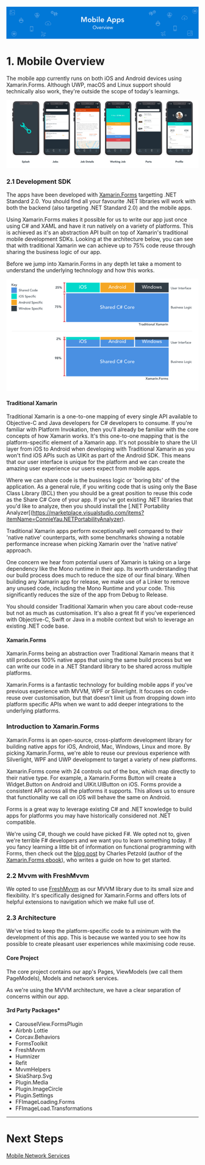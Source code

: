 ![Banner](Assets/Banner.png)

# 1. Mobile Overview
The mobile app currently runs on both iOS and Android devices using Xamarin.Forms. Although UWP, macOS and Linux support should technically also work, they're outside the scope of today's learnings.

![iPhone App Design](Assets/AppDesign.png)

### 2.1 Development SDK
The apps have been developed with [Xamarin.Forms](https://github.com/xamarin/Xamarin.Forms) targetting .NET Standard 2.0. You should find all your favourite .NET libraries will work with both the backend (also targeting .NET Standard 2.0) and the mobile apps. 

Using Xamarin.Forms makes it possible for us to write our app just once using C# and XAML and have it run natively on a variety of platforms. This is achieved as it's an abstraction API built on top of Xamarin's traditional mobile development SDKs. Looking at the architecture below, you can see that with traditional Xamarin we can achieve up to 75% code reuse through sharing the business logic of our app.

Before we jump into Xamarin.Forms in any depth let take a moment to understand the underlying technology and how this works. 


![Xamarin Styles](Assets/XamarinArchitectures.png)

#### Traditional Xamarin 
Traditional Xamarin is a one-to-one mapping of every single API available to Objective-C and Java developers for C# developers to consume. If you're familiar with Platform Invokation, then you'll already be familiar with the core concepts of how Xamarin works. It's this one-to-one mapping that is the platform-specific element of a Xamarin app. It's not possible to share the UI layer from iOS to Android when developing with Traditional Xamarin as you won't find iOS APIs such as UIKit as part of the Android SDK. This means that our user interface is unique for the platform and we can create the amazing user experience our users expect from mobile apps. 

Where we can share code is the business logic or 'boring bits' of the application. As a general rule, if you writing code that is using only the Base Class Library (BCL) then you should be a great position to reuse this code as the Share C# Core of your app. If you've got existing .NET libraries that you'd like to analyze, then you should install the [.NET Portability Analyzer[(https://marketplace.visualstudio.com/items?itemName=ConnieYau.NETPortabilityAnalyzer). 


Traditional Xamarin apps perform exceptionally well compared to their 'native native' counterparts, with some benchmarks showing a notable performance increase when picking Xamarin over the 'native native' approach. 

One concern we hear from potential users of Xamarin is taking on a large dependency like the Mono runtime in their app. Its worth understanding that our build process does much to reduce the size of our final binary. When building any Xamarin app for release, we make use of a Linker to remove any unused code, including the Mono Runtime and your code. This significantly reduces the size of the app from Debug to Release. 

You should consider Traditional Xamarin when you care about code-reuse but not as much as customisation. It's also a great fit if you've experienced with Objective-C, Swift or Java in a mobile context but wish to leverage an existing .NET code base. 

#### Xamarin.Forms
Xamarin.Forms being an abstraction over Traditional Xamarin means that it still produces 100% native apps that using the same build process but we can write our code in a .NET Standard library to be shared across multiple platforms. 

Xamarin.Forms is a fantastic technology for building mobile apps if you've previous experience with MVVM, WPF or Silverlight. It focuses on code-reuse over customisation, but that doesn't limit us from dropping down into platform specific APIs when we want to add deeper integrations to the underlying platforms. 

### Introduction to Xamarin.Forms 
Xamarin.Forms is an open-source, cross-platform development library for building native apps for iOS, Android, Mac, Windows, Linux and more. By picking Xamarin.Forms, we're able to reuse our previous experience with Silverlight, WPF and UWP development to target a variety of new platforms. 

Xamarin.Forms come with 24 controls out of the box, which map directly to their native type. For example, a Xamarin.Forms Button will create a Widget.Button on Android and UIKit.UIButton on iOS. Forms provide a consistent API across all the platforms it supports. This allows us to ensure that functionality we call on iOS will behave the same on Android.

Forms is a great way to leverage existing C# and .NET knowledge to build apps for platforms you may have historically considered not .NET compatible. 

We're using C#, though we could have picked F#. We opted not to, given we're terrible F# developers and we want you to learn something today. If you fancy learning a little bit of information on functional programming with Forms, then check out the [blog post](http://www.charlespetzold.com/blog/2015/10/Writing-Xamarin-Forms-Apps-in-FSharp.html) by Charles Petzold (author of the [Xamarin.Forms ebook](https://developer.xamarin.com/guides/xamarin-forms/creating-mobile-apps-xamarin-forms/)), who writes a guide on how to get started. 

### 2.2 Mvvm with FreshMvvm
We opted to use [FreshMvvm](https://github.com/rid00z/FreshMvvm) as our MVVM library due to its small size and flexibility. It's specifically designed for Xamarin.Forms and offers lots of helpful extensions to navigation which we make full use of. 

### 2.3 Architecture 
We've tried to keep the platform-specific code to a minimum with the development of this app. This is because we wanted you to see how its possible to create pleasant user experiences while maximising code reuse.

#### Core Project
The core project contains our app's Pages, ViewModels (we call them PageModels), Models and network services. 

As we're using the MVVM architecture, we have a clear separation of concerns within our app. 

#### 3rd Party Packages*
* CarouselView.FormsPlugin
* Airbnb Lottie 
* Corcav.Behaviors
* FormsToolkit
* FreshMvvm
* Humnizer
* Refit
* MvvmHelpers
* SkiaSharp.Svg
* Plugin.Media
* Plugin.ImageCircle
* Plugin.Settings
* FFImageLoading.Forms
* FFImageLoad.Transformations

---
# Next Steps 
[Mobile Network Services](../08_Mobile_Network_Services/README.md)

